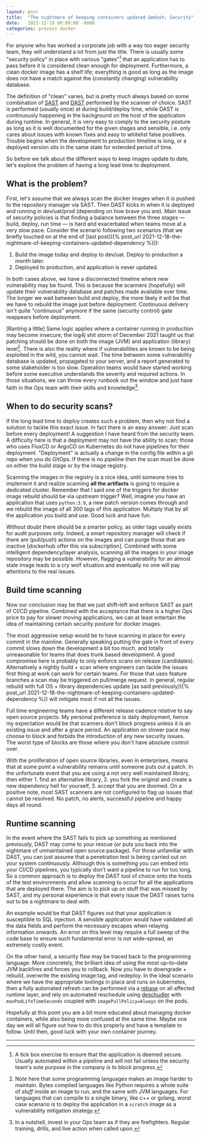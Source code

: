 ```yaml
---
layout: post
title:  "The nightmare of keeping containers updated &mdash; Security"
date:   2021-12-19 00:00:00 -0000
categories: process docker
---
```


For anyone who has worked a corporate job with a way too eager security team, they will understand a
lot from just the title.  There is usually some "security policy" in place with various "gates"[^1] that
an application has to pass before it is considered clean enough for deployment.  Furthermore, a clean
docker image has a shelf life; everything is good as long as the image does not have a match against
the (constantly changing) vulnerability database. 

The definition of "clean" varies, but is pretty much always based on some combination of
[SAST](https://en.wikipedia.org/wiki/Static_application_security_testing) and
[DAST](https://en.wikipedia.org/wiki/Dynamic_application_security_testing) performed by the scanner of
choice. SAST is performed (usually once) at during build/deploy time, while DAST is continuously happening
in the background on the host of the application during runtime.  In general, it is very easy to comply to
the security posture as long as it is well documented for the given stages and sensible, i.e. only cares about
issues with known fixes and easy to whitelist false positives. Trouble begins when the development
to production timeline is long, or a deployed version sits in the same state for extended period of time.

So before we talk about the different ways to keep images update to date, let's explore the problem of having
a long lead time to deployment.

## What is the problem?

First, let's assume that we always scan the docker images when it is pushed to the repository manager via
SAST.  Then DAST kicks in when it is deployed and running in dev/uat/prod (depending on how brave you are).
Main issue of security policies is that finding a balance between the three stages &mdash; build, deploy,
run time &mdash; is hard and exacerbated when teams move at a very slow pace.
Consider the scenario following two scenarios (that we briefly touched on at the end of
[last post]({% post_url 2021-12-18-the-nightmare-of-keeping-containers-updated-dependency %})):
  1. Build the image today and deploy to dev/uat.  Deploy to production a month later.
  2. Deployed to production, and application is never updated.

In both cases above, we have a disconnected timeline where new vulnerability may be found.  This is
because the scanners (hopefully) will update their vulnerability database and patches made available
over time. The longer we wait between build and deploy, the more likely it will be that we have to
rebuild the image just before deployment. Continuous delivery isn't quite "continuous" anymore if
the same (security control) gate reappears before deployment.

[Ranting a little] Same logic applies where a container running in production may become insecure; the
log4j shit storm of December 2021 taught us that patching should be done on both the image (JVM) and
application (library) level[^2]. There is also the reality where if vulnerabilities are known to be
being exploited in the wild, you cannot wait. The time between some vulnerability database is updated,
propagated to your server, and a report generated to some stakeholder is too slow. Operation teams would
have started working before some executive understands the severity and required actions. In those
situations, we can throw every runbook out the window and just have faith in the Ops team with their
skills and knowledge[^3].

## When to do security scans?

If the long lead time to deploy creates such a problem, then why not find a solution to tackle this
exact issue.  In fact there is an easy answer: Just scan before every deployment! A suggestion I have heard
from the security team.  A difficulty here is that a deployment may not have the ability to scan; those
who uses FluxCD or ArgoCD on Kubernetes do not have pipelines for their deployment. "Deployment" is actually
a change in the config file within a git repo when you do GitOps.  If there is no pipeline then the scan must
be done on either the build stage or by the image registry.

Scanning the images in the registry is a nice idea, until someone tries to implement it and realize
scanning **all the artifacts** is going to require a dedicated cluster.  Remember that I said one
of the triggers for docker image rebuild should be via upstream trigger?  Well, imagine you have an application
that uses `python:3.9`, a new patch version comes through and we rebuild the image of all 300 tags of
this application.  Multiply that by all the application you build and use.  Good luck and have fun.

Without doubt there should be a smarter policy, as older tags usually exists for audit purposes only.
Indeed, a smart repository manager will check if there are (pull/push) actions on the images and can
purge those that are inactive [dockerhub offer this via subscription].  Combined with some intelligent
dependency/layer analysis, scanning all the images in your image repository may be possible.
However, flagging a vulnerability for an almost stale image leads to a cry wolf situation and eventually
no one will pay attentions to the real issues.

## Build time scanning

Now our conclusion may be that we just shift&ndash;left and enforce SAST as part of CI/CD pipeline.
Combined with the acceptance that there is a higher Ops price to pay for slower moving applications,
we can at least entertain the idea of maintaining certain security posture for docker images.

The most aggressive setup would be to have scanning in place for every commit in the mainline.
Generally speaking putting the gate in front of every commit slows down the development a bit too much,
and totally unreasonable for teams that does trunk based development. A good compromise here is probably
to only enforce scans on release (candidates).  Alternatively a nightly build + scan where engineers
can tackle the issues first thing at work can work for certain teams.  For those that uses feature
branches a scan may be triggered on pull/merge request.  In general, regular rebuild with full OS + 
library dependencies update
[as said previously]({% post_url 2021-12-18-the-nightmare-of-keeping-containers-updated-dependency %})
will mitigate most if not all the issues.

Full time engineering teams have a different release cadence relative to say open source projects.  My
personal preference is daily deployment, hence my expectation would be that scanners don't block progress
unless it is an existing issue and after a grace period. An application on slower pace may choose to block
and forbids the introduction of any new security issues.  The worst type of blocks are those where you
don't have absolute control over.

With the proliferation of open source libraries, even in enterprises, means that at some point a vulnerability
remains until someone puts out a patch. In the unfortunate event that you are using a not very
well maintained library, then either 1. find an alternative library, 2. you fork the original and create a
new dependency hell for yourself, 3. accept that you are doomed. On a positive note, most SAST scanners are
not configured to flag up issues that cannot be resolved. No patch, no alerts, successful pipeline and
happy days all round.

## Runtime scanning 

In the event where the SAST fails to pick up something as mentioned previously, DAST may come to your
rescue (or puts you back into the nightmare of unmaintained open source package). For those unfamiliar
with DAST, you can just assume that a penetration test is being carried out on your system continuously.
Although this is something you can embed into your CI/CD pipelines, you typically don't want a pipeline
to run for too long.  So a common approach is to deploy the DAST tool of choice onto the hosts of the
test environments and allow scanning to occur for all the applications that are deployed there.
The aim is to pick up on stuff that was missed by SAST, and my personal experience is that every issue
the DAST raises turns out to be a nightmare to deal with.

An example would be that DAST figures out that your application is susceptible to SQL injection. A
sensible application would have validated all the data fields and perform the necessary escapes when
relaying information onwards.  An error on this level may require a full sweep of the code base to ensure
such fundamental error is not wide&ndash;spread, an extremely costly event.

On the other hand, a security flaw may be traced back to the programming language.  More concretely, the
brilliant idea of using the most up&ndash;to&ndash;date JVM backfires and forces you to rollback. Now
you have to downgrade + rebuild, overwrite the existing image:tag, and redeploy.
In the ideal scenario where we have the appropriate toolings in place and runs on kubernetes, then a
fully automated refresh can be performed via a
[rebase](https://buildpacks.io/docs/concepts/operations/rebase/) on all affected runtime layer,
and rely on automated reschedule using
[deschudler](https://github.com/kubernetes-sigs/descheduler) with `maxPodLifeTimeSeconds` coupled
with `imagePullPolicy=Always` on the pods.

Hopefully at this point you are a bit more educated about managing docker containers, while also
being more confused at the same time. Maybe one day we will all figure out how to do this properly and
have a template to follow. Until then, good luck with your own container journey.

---

[^1]: A tick box exercise to ensure that the application is deemed secure. Usually automated within a pipeline
      and will not fail unless the security team's sole purpose in the company is to block progress.

[^2]: Note here that some programming languages makes an image harder to maintain. Bytes complied languages like
      Python requires a whole suite of *stuff* inside an image to run, and the same with JVM languages. For
      languages that can compile to a single binary, like c++ or golang, worst case scenario is to deploy the
      application in a `scratch` image as a vulnerability mitigation strategy.

[^3]: In a nutshell, invest in your Ops team as if they are firefighters.  Regular training, drills, and live
      action when called upon.

